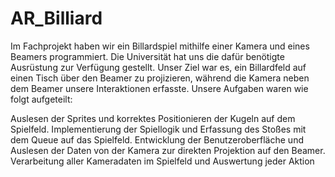 # AR_Billiard
Im Fachprojekt haben wir ein Billardspiel mithilfe einer Kamera und eines Beamers programmiert. Die Universität hat uns die dafür benötigte Ausrüstung zur Verfügung gestellt. Unser Ziel war es, ein Billardfeld auf einen Tisch über den Beamer zu projizieren, während die Kamera neben dem Beamer unsere Interaktionen erfasste. Unsere Aufgaben waren wie folgt aufgeteilt:

Auslesen der Sprites und korrektes Positionieren der Kugeln auf dem Spielfeld.
Implementierung der Spiellogik und Erfassung des Stoßes mit dem Queue auf das Spielfeld.
Entwicklung der Benutzeroberfläche und Auslesen der Daten von der Kamera zur direkten Projektion auf den Beamer.
Verarbeitung aller Kameradaten im Spielfeld und Auswertung jeder Aktion
